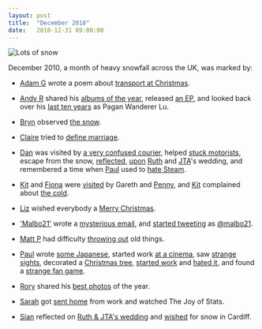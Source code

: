 ```yaml
---
layout: post
title:  "December 2010"
date:   2010-12-31 09:00:00
---
```


![Lots of snow](http://farm6.static.flickr.com/5125/5219970417_faf001a2cb.jpg)

December 2010, a month of heavy snowfall across the UK, was marked by:

* [Adam G][adam-g] wrote a poem about [transport at Christmas](http://adrokspoems.wordpress.com/2010/12/22/fright-christmas/).

* [Andy R][andy-r] shared his [albums of the year](http://paganwandererlu.wordpress.com/2010/12/06/albums-of-the-year-2010/), released [an EP](http://paganwandererlu.wordpress.com/2010/12/09/pervert-oven/), and looked back over his [last ten years](http://paganwandererlu.wordpress.com/2010/12/13/pagan-wanderer-lu-2000-2010/) as Pagan Wanderer Lu.

* [Bryn][bryn] observed [the snow](http://randomlyevil.org.uk/2010/12/01/eira-mawr-lots-of-snow/).

* [Claire][claire] tried to [define marriage](http://nowebsite.co.uk/blog/2010/12/marriage/).

* [Dan][dan] was visited by [a very confused courier](http://www.scatmania.org/2010/12/15/a-very-confused-courier/), helped [stuck motorists](http://www.scatmania.org/2010/12/18/productivity/), escape from the snow, [reflected](http://www.scatmania.org/2010/12/20/the-wedding-unanswered-questions/), [upon](http://www.scatmania.org/2010/12/20/the-wedding-feedback/) [Ruth][ruth] and [JTA][jta]'s wedding, and remembered a time when [Paul][paul] used to [hate Steam](http://www.scatmania.org/2010/12/31/on-this-day-in-2004/).

* [Kit][kit] and [Fiona][fiona] were [visited](http://fionafish.livejournal.com/44708.html) by Gareth and [Penny][penny], and [Kit][kit] complained about [the cold](http://reaperkit.wordpress.com/2010/12/07/things-i-am-pretty-keen-not-to-see-again/).

* [Liz][liz] wished everybody a [Merry Christmas](http://norasdollhouse.livejournal.com/109400.html).

* ['Malbo21'][malbo21] wrote a [mysterious email](http://malbo21.wordpress.com/2010/12/02/e-mails-that-went-unsent-9127846/), and [started tweeting](http://malbo21.wordpress.com/2010/12/15/twitter/) as [@malbo21](https://twitter.com/malbo21).

* [Matt P][matt-p] had difficulty [throwing out](http://myzelik.livejournal.com/52875.html) old things.

* [Paul][paul] wrote [some Japanese](http://blog.pacifist.co.uk/2010/12/05/kappa-no-coo-to-natsuyasumi/), started work [at a cinema](http://blog.pacifist.co.uk/2010/12/07/job-2/), saw [strange sights](http://blog.pacifist.co.uk/2010/12/11/strange-sights/), decorated a [Christmas tree](http://blog.pacifist.co.uk/2010/12/12/tree-chopper/), [started work](http://blog.pacifist.co.uk/2010/12/17/first-day-at-work/) and [hated it](http://blog.pacifist.co.uk/2010/12/17/first-day-at-work-2/), and found a [strange fan game](http://blog.pacifist.co.uk/2010/12/28/sonic-duke/).

* [Rory][rory] shared his [best photos](http://razinaber.livejournal.com/111879.html) of the year.

* [Sarah][sarah] got [sent home](http://starlight-sarah.livejournal.com/59274.html) from work and watched The Joy of Stats.

* [Sian][sian] reflected on [Ruth & JTA's wedding](http://elgingerbread.wordpress.com/2010/12/02/love-chance/) and [wished](http://elgingerbread.wordpress.com/2010/12/11/fings-i-like-friday-2/) for snow in Cardiff.


[adam-g]:  http://strokeyadam.livejournal.com/
[adam-w]:  http://www.ad-space.org.uk/
[andy-k]:  http://theguidemark3.livejournal.com/
[andy-r]:  http://selfdoubtgun.wordpress.com/
[beth]:    http://littlegreenbeth.livejournal.com/
[bryn]:    http://randomlyevil.org.uk/
[claire]:  http://nowebsite.co.uk/blog/
[dan]:     http://www.scatmania.org/
[ele]:     http://ele-is-crazy.livejournal.com/
[fiona]:   http://fionafish.wordpress.com/
[hayley]:  http://leelee1983.livejournal.com/
[jen]:     http://scleip.livejournal.com/
[jimmy]:   http://vikingjim.livejournal.com/
[jta]:     http://blog.electricquaker.co.uk/
[kit]:     http://reaperkit.wordpress.com/
[liz]:     http://norasdollhouse.livejournal.com/
[malbo21]: http://malbo21.wordpress.com/
[matt-p]:  http://myzelik.livejournal.com/
[matt-r]:  http://matt-inthe-hat.livejournal.com/
[paul]:    http://blog.pacifist.co.uk/
[penny]:   http://thepennyfaerie.livejournal.com/
[pete]:    http://loonybin345.livejournal.com/
[rory]:    http://razinaber.livejournal.com/
[ruth]:    http://fleeblewidget.co.uk/
[sarah]:   http://starlight-sarah.livejournal.com/
[sian]:    http://elgingerbread.wordpress.com/
